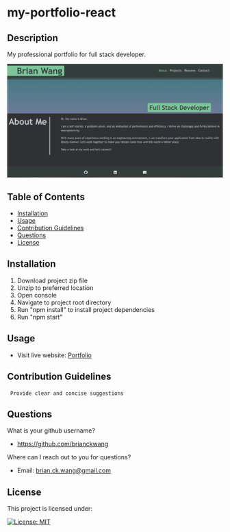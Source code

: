 # my-portfolio-react
## Description
My professional portfolio for full stack developer.

![main pic](https://github.com/BrianCKWang/my-portfolio-react/blob/master/public/img/main-01.png)

## Table of Contents
* [Installation](#installation)
* [Usage](#usage)
* [Contribution Guidelines](#contribution-guidelines)
* [Questions](#questions)
* [License](#license)


## Installation
  1. Download project zip file
  1. Unzip to preferred location
  1. Open console
  1. Navigate to project root directory
  1. Run "npm install" to install project dependencies
  1. Run "npm start"

## Usage 
  
  - Visit live website: [Portfolio](https://brianckwang.github.io/my-portfolio-react/)

## Contribution Guidelines

     Provide clear and concise suggestions

## Questions
What is your github username? 

  * https://github.com/brianckwang

Where can I reach out to you for questions? 

  * Email: brian.ck.wang@gmail.com

## License
This project is licensed under:

[![License: MIT](https://img.shields.io/badge/License-MIT-yellow.svg)](https://opensource.org/licenses/MIT)
